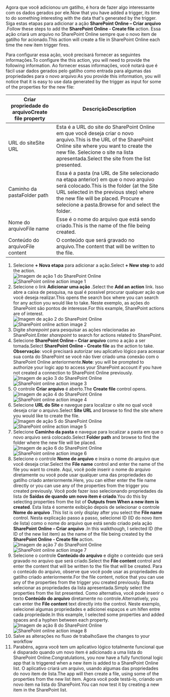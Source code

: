 <span data-ttu-id="23024-101">Agora que você adicionou um gatilho, é hora de fazer algo interessante com os dados gerados por ele.</span><span class="sxs-lookup"><span data-stu-id="23024-101">Now that you have added a trigger, its time to do something interesting with the data that's generated by the trigger.</span></span> <span data-ttu-id="23024-102">Siga estas etapas para adicionar a ação **SharePoint Online – Criar arquivo** .</span><span class="sxs-lookup"><span data-stu-id="23024-102">Follow these steps to add the **SharePoint Online - Create file** action.</span></span> <span data-ttu-id="23024-103">Essa ação criará um arquivo no SharePoint Online sempre que o novo item de gatilho for acionado.</span><span class="sxs-lookup"><span data-stu-id="23024-103">This action will create a file in SharePoint Online each time the new item trigger fires.</span></span> 

<span data-ttu-id="23024-104">Para configurar essa ação, você precisará fornecer as seguintes informações.</span><span class="sxs-lookup"><span data-stu-id="23024-104">To configure the this action, you will need to provide the following information.</span></span> <span data-ttu-id="23024-105">Ao fornecer essas informações, você notará que é fácil usar dados gerados pelo gatilho como entrada para algumas das propriedades para o novo arquivo:</span><span class="sxs-lookup"><span data-stu-id="23024-105">As you provide this information, you will notice that it is easy to use data generated by the trigger as input for some of the properties for the new file:</span></span>

| <span data-ttu-id="23024-106">Criar propriedade do arquivo</span><span class="sxs-lookup"><span data-stu-id="23024-106">Create file property</span></span> | <span data-ttu-id="23024-107">Descrição</span><span class="sxs-lookup"><span data-stu-id="23024-107">Description</span></span> |
| --- | --- |
| <span data-ttu-id="23024-108">URL do site</span><span class="sxs-lookup"><span data-stu-id="23024-108">Site URL</span></span> |<span data-ttu-id="23024-109">Esta é a URL do site do SharePoint Online em que você deseja criar o novo arquivo.</span><span class="sxs-lookup"><span data-stu-id="23024-109">This is the URL of the SharePoint Online site where you want to create the new file.</span></span> <span data-ttu-id="23024-110">Selecione o site na lista apresentada.</span><span class="sxs-lookup"><span data-stu-id="23024-110">Select the site from the list presented.</span></span> |
| <span data-ttu-id="23024-111">Caminho da pasta</span><span class="sxs-lookup"><span data-stu-id="23024-111">Folder path</span></span> |<span data-ttu-id="23024-112">Essa é a pasta (na URL de Site selecionado na etapa anterior) em que o novo arquivo será colocado.</span><span class="sxs-lookup"><span data-stu-id="23024-112">This is the folder (at the Site URL selected in the previous step) where the new file will be placed.</span></span> <span data-ttu-id="23024-113">Procure e selecione a pasta.</span><span class="sxs-lookup"><span data-stu-id="23024-113">Browse for and select the folder.</span></span> |
| <span data-ttu-id="23024-114">Nome do arquivo</span><span class="sxs-lookup"><span data-stu-id="23024-114">File name</span></span> |<span data-ttu-id="23024-115">Esse é o nome do arquivo que está sendo criado.</span><span class="sxs-lookup"><span data-stu-id="23024-115">This is the name of the file being created.</span></span> |
| <span data-ttu-id="23024-116">Conteúdo do arquivo</span><span class="sxs-lookup"><span data-stu-id="23024-116">File content</span></span> |<span data-ttu-id="23024-117">O conteúdo que será gravado no arquivo.</span><span class="sxs-lookup"><span data-stu-id="23024-117">The content that will be written to the file.</span></span> |

1. <span data-ttu-id="23024-118">Selecione **+ Nova etapa** para adicionar a ação.</span><span class="sxs-lookup"><span data-stu-id="23024-118">Select **+ New step** to add the action.</span></span>  
   <span data-ttu-id="23024-119">![Imagem de ação 1 do SharePoint Online](./media/connectors-create-api-sharepointonline/action-1.png)</span><span class="sxs-lookup"><span data-stu-id="23024-119">![SharePoint online action image 1](./media/connectors-create-api-sharepointonline/action-1.png)</span></span>  
2. <span data-ttu-id="23024-120">Selecione o link **Adicionar uma ação** .</span><span class="sxs-lookup"><span data-stu-id="23024-120">Select the **Add an action** link.</span></span> <span data-ttu-id="23024-121">Isso abre a caixa de pesquisa, na qual é possível procurar qualquer ação que você deseja realizar.</span><span class="sxs-lookup"><span data-stu-id="23024-121">This opens the search box where you can search for any action you would like to take.</span></span> <span data-ttu-id="23024-122">Neste exemplo, as ações do SharePoint são pontos de interesse.</span><span class="sxs-lookup"><span data-stu-id="23024-122">For this example, SharePoint actions are of interest.</span></span>    
   <span data-ttu-id="23024-123">![Imagem de ação 2 do SharePoint Online](./media/connectors-create-api-sharepointonline/action-2.png)</span><span class="sxs-lookup"><span data-stu-id="23024-123">![SharePoint online action image 2](./media/connectors-create-api-sharepointonline/action-2.png)</span></span>    
3. <span data-ttu-id="23024-124">Digite *sharepoint* para pesquisar as ações relacionadas ao SharePoint.</span><span class="sxs-lookup"><span data-stu-id="23024-124">Enter *sharepoint* to search for actions related to SharePoint.</span></span>
4. <span data-ttu-id="23024-125">Selecione **SharePoint Online – Criar arquivo** como a ação a ser tomada.</span><span class="sxs-lookup"><span data-stu-id="23024-125">Select **SharePoint Online - Create file** as the action to take.</span></span>   <span data-ttu-id="23024-126">**Observação**: você precisará autorizar seu aplicativo lógico para acessar sua conta do SharePoint se você não tiver criado uma conexão com o SharePoint Online anteriormente.</span><span class="sxs-lookup"><span data-stu-id="23024-126">**Note**: you will be prompted to authorize your logic app to access your SharePoint account if you have not created a connection to SharePoint Online previously.</span></span>    
   <span data-ttu-id="23024-127">![Imagem de ação 3 do SharePoint Online](./media/connectors-create-api-sharepointonline/action-3.png)</span><span class="sxs-lookup"><span data-stu-id="23024-127">![SharePoint online action image 3](./media/connectors-create-api-sharepointonline/action-3.png)</span></span>    
5. <span data-ttu-id="23024-128">O controle **Criar arquivo** é aberto.</span><span class="sxs-lookup"><span data-stu-id="23024-128">The **Create file** control opens.</span></span>   
   <span data-ttu-id="23024-129">![Imagem de ação 4 do SharePoint Online](./media/connectors-create-api-sharepointonline/action-4.png)</span><span class="sxs-lookup"><span data-stu-id="23024-129">![SharePoint online action image 4](./media/connectors-create-api-sharepointonline/action-4.png)</span></span>     
6. <span data-ttu-id="23024-130">Selecione **URL do Site** e navegue para localizar o site no qual você deseja criar o arquivo.</span><span class="sxs-lookup"><span data-stu-id="23024-130">Select **Site URL** and browse to find the site where you would like to create the file.</span></span>     
   <span data-ttu-id="23024-131">![Imagem de ação 5 do SharePoint Online](./media/connectors-create-api-sharepointonline/action-5.png)</span><span class="sxs-lookup"><span data-stu-id="23024-131">![SharePoint online action image 5](./media/connectors-create-api-sharepointonline/action-5.png)</span></span>  
7. <span data-ttu-id="23024-132">Selecione **Caminho da pasta** e navegue para localizar a pasta em que o novo arquivo será colocado.</span><span class="sxs-lookup"><span data-stu-id="23024-132">Select **Folder path** and browse to find the folder where the new file will be placed.</span></span>  
   <span data-ttu-id="23024-133">![Imagem de ação 6 do SharePoint Online](./media/connectors-create-api-sharepointonline/action-6.png)</span><span class="sxs-lookup"><span data-stu-id="23024-133">![SharePoint online action image 6](./media/connectors-create-api-sharepointonline/action-6.png)</span></span>  
8. <span data-ttu-id="23024-134">Selecione o controle **Nome de arquivo** e insira o nome do arquivo que você deseja criar.</span><span class="sxs-lookup"><span data-stu-id="23024-134">Select the **File name** control and enter the name of the file you want to create.</span></span> <span data-ttu-id="23024-135">Aqui, você pode inserir o nome do arquivo diretamente ou você pode usar qualquer uma das propriedades do gatilho criado anteriormente.</span><span class="sxs-lookup"><span data-stu-id="23024-135">Here, you can either enter the file name directly or you can use any of the properties from the trigger you created previously.</span></span> <span data-ttu-id="23024-136">Você pode fazer isso selecionando propriedades da lista de **Saídas de quando um novo item é criado**.</span><span class="sxs-lookup"><span data-stu-id="23024-136">You do this by selecting properties from the list of **Outputs from When a new item is created**.</span></span> <span data-ttu-id="23024-137">Esta lista é somente exibição depois de selecionar o controle **Nome do arquivo** .</span><span class="sxs-lookup"><span data-stu-id="23024-137">This list is only display after you select the **File name** control.</span></span> <span data-ttu-id="23024-138">Nesta explicação passo a passo, selecionei ID (ID do novo item de lista) como o nome do arquivo que está sendo criado pela ação **SharePoint Online – Criar arquivo** .</span><span class="sxs-lookup"><span data-stu-id="23024-138">In this walkthough, I selected ID (the ID of the new list item) as the name of the file being created by the **SharePoint Online - Create file** action.</span></span>    
   <span data-ttu-id="23024-139">![Imagem de ação 7 do SharePoint Online](./media/connectors-create-api-sharepointonline/action-7.png)</span><span class="sxs-lookup"><span data-stu-id="23024-139">![SharePoint online action image 7](./media/connectors-create-api-sharepointonline/action-7.png)</span></span>  
9. <span data-ttu-id="23024-140">Selecione o controle **Conteúdo do arquivo** e digite o conteúdo que será gravado no arquivo que será criado.</span><span class="sxs-lookup"><span data-stu-id="23024-140">Select the **File content** control and enter the content that will be written to the file that will be created.</span></span> <span data-ttu-id="23024-141">Para o conteúdo do arquivo, observe que você pode usar as propriedades do gatilho criado anteriormente.</span><span class="sxs-lookup"><span data-stu-id="23024-141">For the file content, notice that you can use any of the properties from the trigger you created previously.</span></span> <span data-ttu-id="23024-142">Basta selecionar as propriedades da lista apresentada.</span><span class="sxs-lookup"><span data-stu-id="23024-142">Simply select the properties from the list presented.</span></span> <span data-ttu-id="23024-143">Como alternativa, você pode inserir o texto **Conteúdo do arquivo** diretamente no controle.</span><span class="sxs-lookup"><span data-stu-id="23024-143">Alternatively, you can enter the **File content** text directly into the control.</span></span> <span data-ttu-id="23024-144">Neste exemplo, selecionei algumas propriedades e adicionei espaços e um hífen entre cada propriedade.</span><span class="sxs-lookup"><span data-stu-id="23024-144">In this example, I selected some properties and added spaces and a hyphen between each property.</span></span>        
   <span data-ttu-id="23024-145">![Imagem de ação 8 do SharePoint Online](./media/connectors-create-api-sharepointonline/action-8.png)</span><span class="sxs-lookup"><span data-stu-id="23024-145">![SharePoint online action image 8](./media/connectors-create-api-sharepointonline/action-8.png)</span></span>  
10. <span data-ttu-id="23024-146">Salve as alterações no fluxo de trabalho</span><span class="sxs-lookup"><span data-stu-id="23024-146">Save the changes to your workflow</span></span>  
11. <span data-ttu-id="23024-147">Parabéns, agora você tem um aplicativo lógico totalmente funcional que é disparado quando um novo item é adicionado a uma lista do SharePoint Online.</span><span class="sxs-lookup"><span data-stu-id="23024-147">Congratulations, you now have a fully functional logic app that is triggered when a new item is added to a SharePoint Online list.</span></span> <span data-ttu-id="23024-148">O aplicativo criará um arquivo, usando algumas das propriedades do novo item de lista.</span><span class="sxs-lookup"><span data-stu-id="23024-148">The app will then create a file, using some of the properties from the new list item.</span></span>  <span data-ttu-id="23024-149">Agora você pode testá-lo, criando um novo item na lista do SharePoint.</span><span class="sxs-lookup"><span data-stu-id="23024-149">You can now test it by creating a new item in the SharePoint list.</span></span> 

